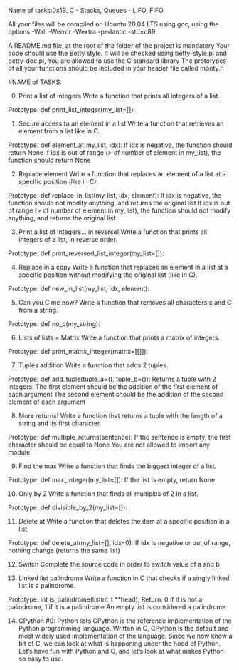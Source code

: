 Name of tasks:0x19. C - Stacks, Queues - LIFO, FIFO

All your files will be compiled on Ubuntu 20.04 LTS using gcc, using the options -Wall -Werror -Wextra -pedantic -std=c89.

A README.md file, at the root of the folder of the project is mandatory
Your code should use the Betty style. It will be checked using betty-style.pl and betty-doc.pl,
You are allowed to use the C standard library
The prototypes of all your functions should be included in your header file called monty.h

#NAME of TASKS:

0. Print a list of integers
Write a function that prints all integers of a list.

Prototype: def print_list_integer(my_list=[]):


1. Secure access to an element in a list
Write a function that retrieves an element from a list like in C.

Prototype: def element_at(my_list, idx):
If idx is negative, the function should return None
If idx is out of range (> of number of element in my_list), the function should return None


2. Replace element
Write a function that replaces an element of a list at a specific position (like in C).

Prototype: def replace_in_list(my_list, idx, element):
If idx is negative, the function should not modify anything, and returns the original list
If idx is out of range (> of number of element in my_list), the function should not modify anything, and returns the original list


3. Print a list of integers... in reverse!
Write a function that prints all integers of a list, in reverse order.

Prototype: def print_reversed_list_integer(my_list=[]):

4. Replace in a copy
Write a function that replaces an element in a list at a specific position without modifying the original list (like in C).

Prototype: def new_in_list(my_list, idx, element):


5. Can you C me now?
Write a function that removes all characters c and C from a string.

Prototype: def no_c(my_string):


6. Lists of lists = Matrix
Write a function that prints a matrix of integers.

Prototype: def print_matrix_integer(matrix=[[]]):


7. Tuples addition
Write a function that adds 2 tuples.

Prototype: def add_tuple(tuple_a=(), tuple_b=()):
Returns a tuple with 2 integers:
The first element should be the addition of the first element of each argument
The second element should be the addition of the second element of each argument


8. More returns!
Write a function that returns a tuple with the length of a string and its first character.

Prototype: def multiple_returns(sentence):
If the sentence is empty, the first character should be equal to None
You are not allowed to import any module


9. Find the max
Write a function that finds the biggest integer of a list.

Prototype: def max_integer(my_list=[]):
If the list is empty, return None


10. Only by 2
Write a function that finds all multiples of 2 in a list.

Prototype: def divisible_by_2(my_list=[]):


11. Delete at
Write a function that deletes the item at a specific position in a list.

Prototype: def delete_at(my_list=[], idx=0):
If idx is negative or out of range, nothing change (returns the same list)


12. Switch
Complete the source code in order to switch value of a and b


13. Linked list palindrome
Write a function in C that checks if a singly linked list is a palindrome.

Prototype: int is_palindrome(listint_t **head);
Return: 0 if it is not a palindrome, 1 if it is a palindrome
An empty list is considered a palindrome


14. CPython #0: Python lists
CPython is the reference implementation of the Python programming language. Written in C, CPython is the default and most widely used implementation of the language.
Since we now know a bit of C, we can look at what is happening under the hood of Python. 
Let’s have fun with Python and C, and let’s look at what makes Python so easy to use.

